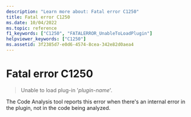 ```yaml
---
description: "Learn more about: Fatal error C1250"
title: Fatal error C1250
ms.date: 10/04/2022
ms.topic: reference
f1_keywords: ["C1250", "FATALERROR_UnableToLoadPlugin"]
helpviewer_keywords: ["C1250"]
ms.assetid: 3f2385d7-e0d6-4574-8cea-342e82d0aea4
---
```

# Fatal error C1250

> Unable to load plug-in '*plugin-name*'.

The Code Analysis tool reports this error when there's an internal error in the plugin, not in the code being analyzed.
